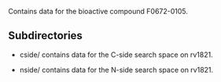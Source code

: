 Contains data for the bioactive compound F0672-0105.

## Subdirectories

- cside/ contains data for the C-side search space on rv1821.

- nside/ contains data for the N-side search space on rv1821.

